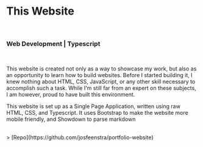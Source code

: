 <!-- title -->
# This Website
<br>

<!-- subtitle -->
### Web Development | Typescript
<br>

<!-- body -->
This website is created not only as a way to showcase my work,
but also as an opportunity to learn how to build websites. Before I started building it,
I knew nothing about HTML, CSS, JavaScript, or any other skill necessary to accomplish such a task.
While I'm still far from an expert on these subjects, I am however, proud to have built this environment.

This website is set up as a Single Page Application, written using raw HTML, CSS, and Typescript. It uses Bootstrap to make the website more mobile friendly, and Showdown to parse markdown 

<br>
> [Repo](https://github.com/josfeenstra/portfolio-website)
